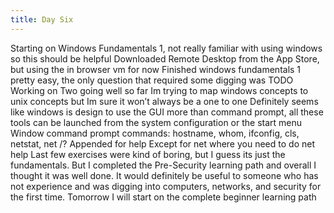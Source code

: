 ```yaml
---
title: Day Six
---
```


Starting on Windows Fundamentals 1, not really familiar with using windows so this should be helpful
Downloaded Remote Desktop from the App Store, but using the in browser vm for now
Finished windows fundamentals 1 pretty easy, the only question that required some digging was TODO
Working on Two  going well so far Im trying to map windows concepts to unix concepts but Im sure it won’t always be a one to one
Definitely seems like windows is design to use the GUI more than command prompt, all these tools can be launched from the system configuration or the start menu
Window command prompt commands: hostname, whom, ifconfig, cls, netstat, net
/? Appended for help
Except for net where you need to do net help
Last few exercises were kind of boring, but I guess its just the fundamentals.
But I completed the Pre-Security learning path and overall I thought it was well done. It would definitely be useful to someone who has not experience and was digging into computers, networks, and security for the first time.
Tomorrow I will start on the complete beginner learning path